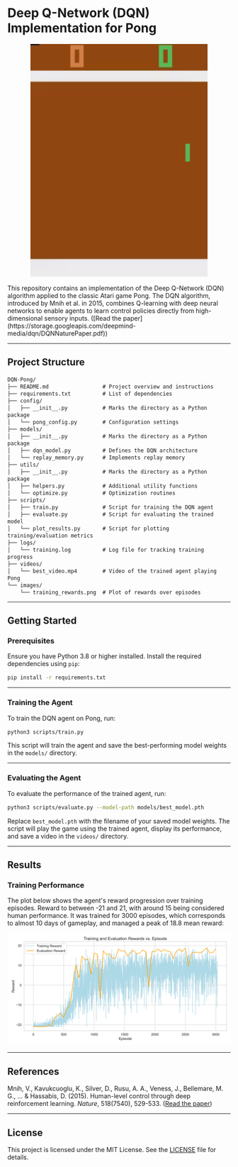 # Deep Q-Network (DQN) Implementation for Pong

<p align="center">
  <img src="videos/evaluation_gif.gif" alt="Agent Playing Pong" width="400">
</p>
This repository contains an implementation of the Deep Q-Network (DQN) algorithm applied to the classic Atari game Pong. The DQN algorithm, introduced by Mnih et al. in 2015, combines Q-learning with deep neural networks to enable agents to learn control policies directly from high-dimensional sensory inputs. ([Read the paper](https://storage.googleapis.com/deepmind-media/dqn/DQNNaturePaper.pdf))

---

## Project Structure

```
DQN-Pong/
├── README.md                 # Project overview and instructions
├── requirements.txt          # List of dependencies
├── config/
│   ├── __init__.py           # Marks the directory as a Python package
│   └── pong_config.py        # Configuration settings
├── models/
│   ├── __init__.py           # Marks the directory as a Python package
│   ├── dqn_model.py          # Defines the DQN architecture
│   └── replay_memory.py      # Implements replay memory
├── utils/
│   ├── __init__.py           # Marks the directory as a Python package
│   ├── helpers.py            # Additional utility functions
│   └── optimize.py           # Optimization routines
├── scripts/
│   ├── train.py              # Script for training the DQN agent
│   ├── evaluate.py           # Script for evaluating the trained model
│   └── plot_results.py       # Script for plotting training/evaluation metrics
├── logs/
│   └── training.log          # Log file for tracking training progress
├── videos/
│   └── best_video.mp4        # Video of the trained agent playing Pong
└── images/
    └── training_rewards.png  # Plot of rewards over episodes
```

---

## Getting Started

### Prerequisites

Ensure you have Python 3.8 or higher installed. Install the required dependencies using `pip`:

```bash
pip install -r requirements.txt
```

---

### Training the Agent

To train the DQN agent on Pong, run:

```bash
python3 scripts/train.py
```

This script will train the agent and save the best-performing model weights in the `models/` directory.

---

### Evaluating the Agent

To evaluate the performance of the trained agent, run:

```bash
python3 scripts/evaluate.py --model-path models/best_model.pth
```

Replace `best_model.pth` with the filename of your saved model weights. The script will play the game using the trained agent, display its performance, and save a video in the `videos/` directory.

---

## Results

### Training Performance

The plot below shows the agent's reward progression over training episodes. Reward to between -21 and 21, with around 15 being considered human performance. It was trained for 3000 episodes, which corresponds to almost 10 days of gameplay, and managed a peak of 18.8 mean reward:

![Training Rewards](images/combined_rewards_plot.png)


---

## References

Mnih, V., Kavukcuoglu, K., Silver, D., Rusu, A. A., Veness, J., Bellemare, M. G., ... & Hassabis, D. (2015). Human-level control through deep reinforcement learning. *Nature*, 518(7540), 529-533. ([Read the paper](https://storage.googleapis.com/deepmind-media/dqn/DQNNaturePaper.pdf))

---

## License

This project is licensed under the MIT License. See the [LICENSE](LICENSE) file for details.
